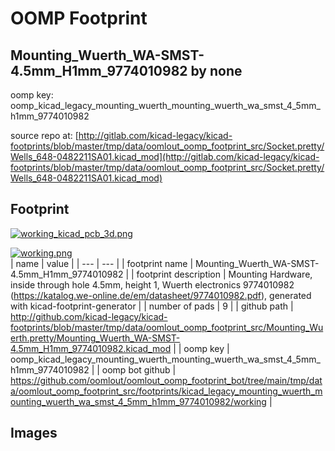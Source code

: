 # OOMP Footprint  
## Mounting_Wuerth_WA-SMST-4.5mm_H1mm_9774010982  by none  
  
oomp key: oomp_kicad_legacy_mounting_wuerth_mounting_wuerth_wa_smst_4_5mm_h1mm_9774010982  
  
source repo at: [http://gitlab.com/kicad-legacy/kicad-footprints/blob/master/tmp/data/oomlout_oomp_footprint_src/Socket.pretty/Wells_648-0482211SA01.kicad_mod](http://gitlab.com/kicad-legacy/kicad-footprints/blob/master/tmp/data/oomlout_oomp_footprint_src/Socket.pretty/Wells_648-0482211SA01.kicad_mod)  
## Footprint  
  
[![working_kicad_pcb_3d.png](working_kicad_pcb_3d_600.png)](working_kicad_pcb_3d.png)  
  
[![working.png](working_600.png)](working.png)  
| name | value | 
| --- | --- | 
| footprint name | Mounting_Wuerth_WA-SMST-4.5mm_H1mm_9774010982 | 
| footprint description | Mounting Hardware, inside through hole 4.5mm, height 1, Wuerth electronics 9774010982 (https://katalog.we-online.de/em/datasheet/9774010982.pdf), generated with kicad-footprint-generator | 
| number of pads | 9 | 
| github path | http://github.com/kicad-legacy/kicad-footprints/blob/master/tmp/data/oomlout_oomp_footprint_src/Mounting_Wuerth.pretty/Mounting_Wuerth_WA-SMST-4.5mm_H1mm_9774010982.kicad_mod | 
| oomp key | oomp_kicad_legacy_mounting_wuerth_mounting_wuerth_wa_smst_4_5mm_h1mm_9774010982 | 
| oomp bot github | https://github.com/oomlout/oomlout_oomp_footprint_bot/tree/main/tmp/data/oomlout_oomp_footprint_src/footprints/kicad_legacy_mounting_wuerth_mounting_wuerth_wa_smst_4_5mm_h1mm_9774010982/working | 
## Images  
